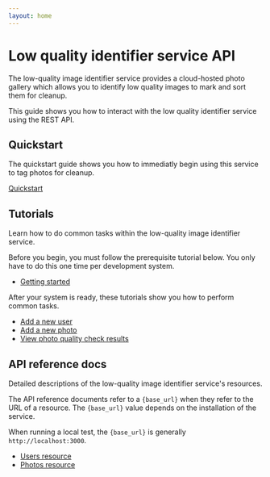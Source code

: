 ```yaml
---
layout: home
---
```


# Low quality identifier service API

The low-quality image identifier service provides a cloud-hosted photo gallery which allows you to identify low quality images to mark and sort them for cleanup. 

This guide shows you how to interact with the low quality identifier service using the REST API.

## Quickstart

The quickstart guide shows you how to immediatly begin using this service to tag photos for cleanup.

[Quickstart](#quickstart)

## Tutorials

Learn how to do common tasks within the low-quality image identifier service.

Before you begin, you must follow the prerequisite tutorial below. You only have to do this one time per development system.

* [Getting started](tutorials/before-you)

After your system is ready, these tutorials show you how to perform common tasks.

* [Add a new user](tutorials/add-a-new-user-tutorial)
* [Add a new photo](tutorials/add-a-new-photo-tutorial)
* [View photo quality check results](tutorials/view-photo-quality-checks)

## API reference docs

Detailed descriptions of the low-quality image identifier service's resources.

The API reference documents refer to a `{base_url}` when they
refer to the URL of a resource. The `{base_url}` value depends
on the installation of the service.

When running a local test, the `{base_url}` is
generally `http://localhost:3000`.

* [Users resource](api/reference-topics/users)
* [Photos resource](api/reference-topics/photos)